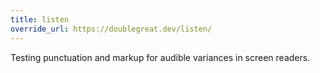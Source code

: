 ```yaml
---
title: listen
override_url: https://doublegreat.dev/listen/
---
```


Testing punctuation and markup for audible variances in screen readers.
